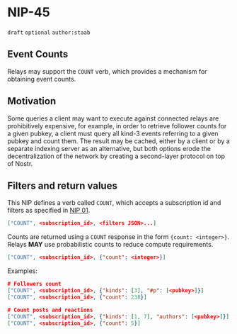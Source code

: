 # NIP-45

`draft` `optional` `author:staab`

## Event Counts

Relays may support the `COUNT` verb, which provides a mechanism for obtaining event counts.

## Motivation

Some queries a client may want to execute against connected relays are prohibitively expensive, for example, in order to retrieve follower counts for a given pubkey, a client must query all kind-3 events referring to a given pubkey and count them.
The result may be cached, either by a client or by a separate indexing server as an alternative, but both options erode the decentralization of the network by creating a second-layer protocol on top of Nostr.

## Filters and return values

This NIP defines a verb called `COUNT`, which accepts a subscription id and filters as specified in [NIP 01](01.md).

```json
["COUNT", <subscription_id>, <filters JSON>...]
```

Counts are returned using a `COUNT` response in the form `{count: <integer>}`.
Relays **MAY** use probabilistic counts to reduce compute requirements.

```json
["COUNT", <subscription_id>, {"count": <integer>}]
```

Examples:

```json
# Followers count
["COUNT", <subscription_id>, {"kinds": [3], "#p": [<pubkey>]}]
["COUNT", <subscription_id>, {"count": 238}]

# Count posts and reactions
["COUNT", <subscription_id>, {"kinds": [1, 7], "authors": [<pubkey>]}]
["COUNT", <subscription_id>, {"count": 5}]
```
